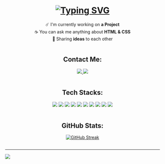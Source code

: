<h1 align="center">
    <a href="https://git.io/typing-svg"><img src="https://readme-typing-svg.demolab.com?font=Righteous&size=35&pause=1000&color=F7F7F7&center=true&vCenter=true&width=500&height=70&lines=Hi+I'm+Agung+Surya;Front+End+Developer" alt="Typing SVG" /></a>
</h1>

<div align="center">
   ☄️ I'm currently working on <b>a Project</b><br>
   ☕ You can ask me anything about <b>HTML & CSS</b><br>
   🤝 Sharing <b>ideas</b> to each other
    
</div>
<br>

<h2 align="center">Contact Me:</h2>
<div align="center">
    <a href="mailto:agungsurya0042@gmail.com">
            <img src="https://img.shields.io/badge/Gmail-D14836?style=for-the-badge&logo=gmail&logoColor=white"/>
    </a>
    <a href="https://www.instagram.com/agung.surya2/">
        <img src="https://img.shields.io/badge/Instagram-E4405F?style=for-the-badge&logo=instagram&logoColor=white"/>
    </a>
</div>
<br>
<h2 align="center">Tech Stacks:</h2>
<div align="center">
    <img src="https://img.shields.io/badge/Bootstrap-563D7C?style=for-the-badge&logo=bootstrap&logoColor=white"/>
    <img src="https://img.shields.io/badge/MySQL-005C84?style=for-the-badge&logo=mysql&logoColor=white"/>
    <img src="https://img.shields.io/badge/HTML5-E34F26?style=for-the-badge&logo=html5&logoColor=white"/>
    <img src="https://img.shields.io/badge/CSS3-1572B6?style=for-the-badge&logo=css3&logoColor=white"/>
    <img src="https://img.shields.io/badge/C%2B%2B-00599C?style=for-the-badge&logo=c%2B%2B&logoColor=white"/>
    <img src="https://img.shields.io/badge/PHP-777BB4?style=for-the-badge&logo=php&logoColor=white"/>
    <img src="https://img.shields.io/badge/Scratch-4D97FF?style=for-the-badge&logo=Scratch&logoColor=white"/>
    <img src="https://img.shields.io/badge/GitHub-100000?style=for-the-badge&logo=github&logoColor=white"/>
    <img src="https://img.shields.io/badge/GIT-E44C30?style=for-the-badge&logo=git&logoColor=white"/>
    <img src="https://img.shields.io/badge/Windows-0078D6?style=for-the-badge&logo=windows&logoColor=white"/>
</div>
<br>
<h2 align="center">GitHub Stats:</h2>
<div align="center">
    <a href="https://git.io/streak-stats"><img src="https://streak-stats.demolab.com?user=SikmaLegenseed&theme=github-dark-dimmed" alt="GitHub Streak" /></a>
</div>
<br>
<hr>

<a href="https://visitcount.itsvg.in">
  <img src="https://visitcount.itsvg.in/api?id=SikmaLegenseed&label=Profile%20Views&color=1&icon=5&pretty=false" />
</a>
